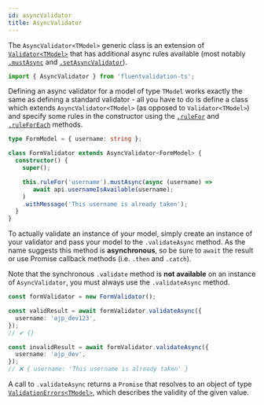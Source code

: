 ```yaml
---
id: asyncValidator
title: AsyncValidator
---
```


The `AsyncValidator<TModel>` generic class is an extension of [`Validator<TModel>`](api/core/validator.md) that has additional async rules available (most notably [`.mustAsync`](api/rules/mustAsync.md) and [`.setAsyncValidator`](api/rules/setAsyncValidator.md)).

```typescript
import { AsyncValidator } from 'fluentvalidation-ts';
```

Defining an async validator for a model of type `TModel` works exactly the same as defining a standard validator - all you have to do is define a class which extends `AsyncValidator<TModel>` (as opposed to `Validator<TModel>`) and specify some rules in the constructor using the [`.ruleFor`](api/core/ruleFor.md) and [`.ruleForEach`](api/core/ruleForEach.md) methods.

```typescript
type FormModel = { username: string };

class FormValidator extends AsyncValidator<FormModel> {
  constructor() {
    super();

    this.ruleFor('username').mustAsync(async (username) =>
       await api.usernameIsAvailable(username);
    )
    .withMessage('This username is already taken');
  }
}
```

To actually validate an instance of your model, simply create an instance of your validator and pass your model to the `.validateAsync` method. As the name suggests this method is **asynchronous**, so be sure to `await` the result or use Promise callback methods (i.e. `.then` and `.catch`).

Note that the synchronous `.validate` method is **not available** on an instance of `AsyncValidator`, you must always use the `.validateAsync` method.

```typescript
const formValidator = new FormValidator();

const validResult = await formValidator.validateAsync({
  username: 'ajp_dev123',
});
// ✔ {}

const invalidResult = await formValidator.validateAsync({
  username: 'ajp_dev',
});
// ❌ { username: 'This username is already taken' }
```

A call to `.validateAsync` returns a `Promise` that resolves to an object of type [`ValidationErrors<TModel>`](api/core/validationErrors.md), which describes the validity of the given value.
